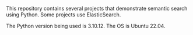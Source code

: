 This repository contains several projects that demonstrate semantic search using Python. 
Some projects use ElasticSearch.

The Python version being used is 3.10.12.
The OS is Ubuntu 22.04.
